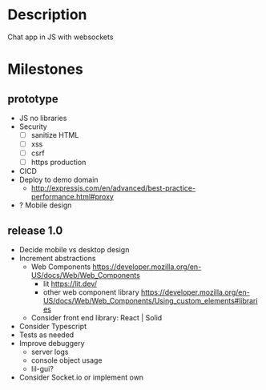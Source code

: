 
# Description
Chat app in JS with websockets
# Milestones
## prototype
- JS no libraries
- Security
	- [ ] sanitize HTML
	- [ ] xss
	- [ ] csrf
	- [ ] https production
- CICD
- Deploy to demo domain
  - http://expressjs.com/en/advanced/best-practice-performance.html#proxy
- ? Mobile design

## release 1.0
- Decide mobile vs desktop design
- Increment abstractions
  - Web Components https://developer.mozilla.org/en-US/docs/Web/Web_Components
      - lit https://lit.dev/
      - other web component library https://developer.mozilla.org/en-US/docs/Web/Web_Components/Using_custom_elements#libraries
  - Consider front end library: React | Solid
- Consider Typescript
- Tests as needed
- Improve debuggery
  - server logs
  - console object usage
  - lil-gui?
- Consider Socket.io or implement own